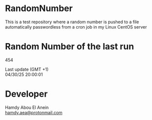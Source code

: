 # RandomNumber    
This is a test repository where a random number is pushed to a file automatically passwordless from a cron job in my Linux CentOS server    
# Random Number of the last run   
454
      
Last update (GMT +1)    
04/30/25 20:00:01
# Developer    
Hamdy Abou El Anein   
hamdy.aea@protonmail.com
